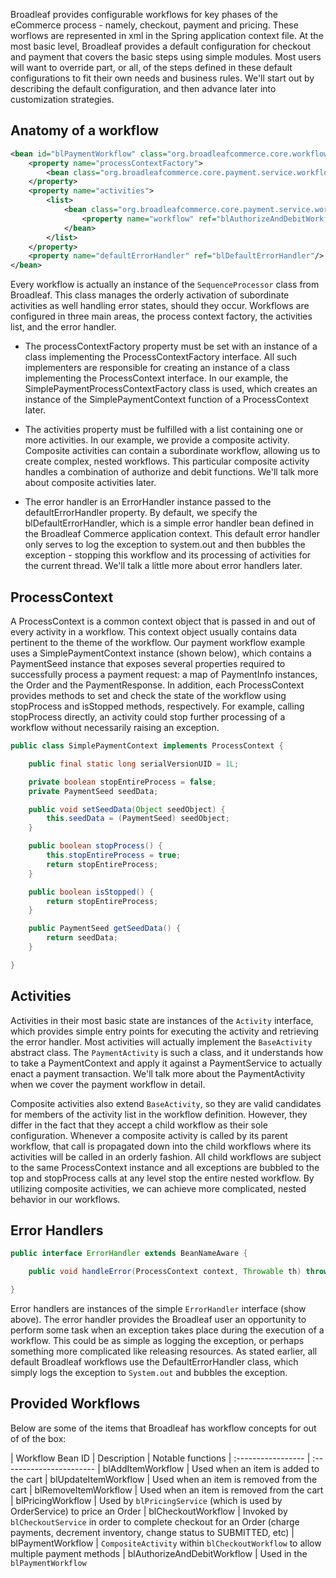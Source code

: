 Broadleaf provides configurable workflows for key phases of the eCommerce process - namely, checkout, payment and pricing. These worflows are represented in xml in the Spring application context file. At the most basic level, Broadleaf provides a default configuration for checkout and payment that covers the basic steps using simple modules. Most users will want to override part, or all, of the steps defined in these default configurations to fit their own needs and business rules. We'll start out by describing the default configuration, and then advance later into customization strategies.

## Anatomy of a workflow

```xml
<bean id="blPaymentWorkflow" class="org.broadleafcommerce.core.workflow.SequenceProcessor">
    <property name="processContextFactory">
        <bean class="org.broadleafcommerce.core.payment.service.workflow.SimplePaymentProcessContextFactory"/>
    </property>
    <property name="activities">
        <list>
            <bean class="org.broadleafcommerce.core.payment.service.workflow.CompositeActivity">
                <property name="workflow" ref="blAuthorizeAndDebitWorkflow"/>
            </bean>
        </list>
    </property>
    <property name="defaultErrorHandler" ref="blDefaultErrorHandler"/>
</bean>
```

Every workflow is actually an instance of the `SequenceProcessor` class from Broadleaf. This class manages the orderly activation of subordinate activities as well handling error states, should they occur. Workflows are configured in three main areas, the process context factory, the activities list, and the error handler. 

- The processContextFactory property must be set with an instance of a class implementing the ProcessContextFactory interface. All such implementers are responsible for creating an instance of a class implementing the ProcessContext interface. In our example, the SimplePaymentProcessContextFactory class is used, which creates an instance of the SimplePaymentContext function of a ProcessContext later.

- The activities property must be fulfilled with a list containing one or more activities. In our example, we provide a composite activity. Composite activities can contain a subordinate workflow, allowing us to create complex, nested workflows. This particular composite activity handles a combination of authorize and debit functions. We'll talk more about composite activities later.

- The error handler is an ErrorHandler instance passed to the defaultErrorHandler property. By default, we specify the blDefaultErrorHandler, which is a simple error handler bean defined in the Broadleaf Commerce application context. This default error handler only serves to log the exception to system.out and then bubbles the exception - stopping this workflow and its processing of activities for the current thread. We'll talk a little more about error handlers later.

## ProcessContext

A ProcessContext is a common context object that is passed in and out of every activity in a workflow. This context object usually contains data pertinent to the theme of the workflow. Our payment workflow example uses a SimplePaymentContext instance (shown below), which contains a PaymentSeed instance that exposes several properties required to successfully process a payment request: a map of PaymentInfo instances, the Order and the PaymentResponse. In addition, each ProcessContext provides methods to set and check the state of the workflow using stopProcess and isStopped methods, respectively. For example, calling stopProcess directly, an activity could stop further processing of a workflow without necessarily raising an exception.

```java
public class SimplePaymentContext implements ProcessContext {

    public final static long serialVersionUID = 1L;

    private boolean stopEntireProcess = false;
    private PaymentSeed seedData;

    public void setSeedData(Object seedObject) {
        this.seedData = (PaymentSeed) seedObject;
    }

    public boolean stopProcess() {
        this.stopEntireProcess = true;
        return stopEntireProcess;
    }

    public boolean isStopped() {
        return stopEntireProcess;
    }

    public PaymentSeed getSeedData() {
        return seedData;
    }

}
```

## Activities

Activities in their most basic state are instances of the `Activity` interface, which provides simple entry points for executing the activity and retrieving the error handler. Most activities will actually implement the `BaseActivity` abstract class. The `PaymentActivity` is such a class, and it understands how to take a PaymentContext and apply it against a PaymentService to actually enact a payment transaction. We'll talk more about the PaymentActivity when we cover the payment workflow in detail.

Composite activities also extend `BaseActivity`, so they are valid candidates for members of the activity list in the workflow definition. However, they differ in the fact that they accept a child workflow as their sole configuration. Whenever a composite activity is called by its parent workflow, that call is propagated down into the child workflows where its activities will be called in an orderly fashion. All child workflows are subject to the same ProcessContext instance and all exceptions are bubbled to the top and stopProcess calls at any level stop the entire nested workflow. By utilizing composite activities, we can achieve more complicated, nested behavior in our workflows.

## Error Handlers

```java
public interface ErrorHandler extends BeanNameAware {

    public void handleError(ProcessContext context, Throwable th) throws WorkflowException;

}
```

Error handlers are instances of the simple `ErrorHandler` interface (show above). The error handler provides the Broadleaf user an opportunity to perform some task when an exception takes place during the execution of a workflow. This could be as simple as logging the exception, or perhaps something more complicated like releasing resources. As stated earlier, all default Broadleaf workflows use the DefaultErrorHandler class, which simply logs the exception to `System.out` and bubbles the exception.

## Provided Workflows
Below are some of the items that Broadleaf has workflow concepts for out of of the box:

| Workflow Bean ID | Description | Notable functions
| :----------------- | :-----------------------
| blAddItemWorkflow  | Used when an item is added to the cart
| blUpdateItemWorkflow | Used when an item is removed from the cart
| blRemoveItemWorkflow | Used when an item is removed from the cart
| blPricingWorkflow | Used by `blPricingService` (which is used by OrderService) to price an Order
| blCheckoutWorkflow | Invoked by `blCheckoutService` in order to complete checkout for an Order (charge payments, decrement inventory, change status to SUBMITTED, etc)
| blPaymentWorkflow | `CompositeActivity` within `blCheckoutWorkflow` to allow multiple payment methods
| blAuthorizeAndDebitWorkflow | Used in the `blPaymentWorkflow`